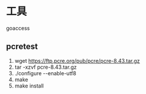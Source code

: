 # 工具
goaccess

## pcretest
1. wget https://ftp.pcre.org/pub/pcre/pcre-8.43.tar.gz
2. tar -xzvf pcre-8.43.tar.gz
3. ./configure --enable-utf8
4. make
5. make install